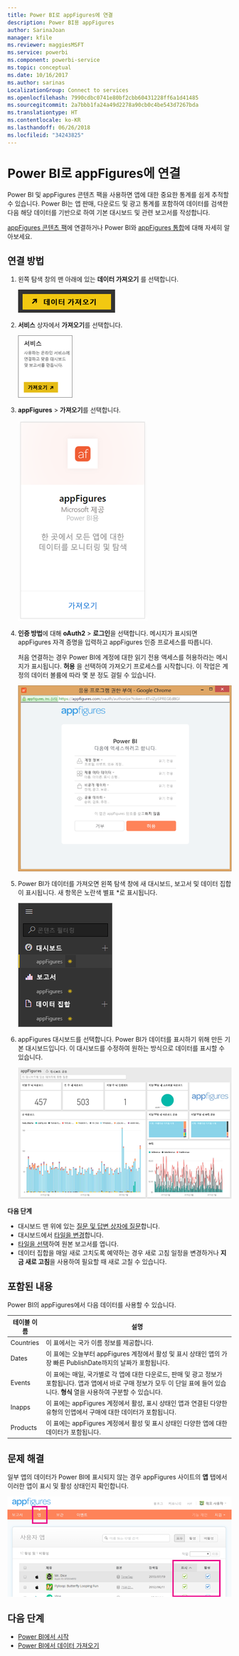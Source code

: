 ```yaml
---
title: Power BI로 appFigures에 연결
description: Power BI용 appFigures
author: SarinaJoan
manager: kfile
ms.reviewer: maggiesMSFT
ms.service: powerbi
ms.component: powerbi-service
ms.topic: conceptual
ms.date: 10/16/2017
ms.author: sarinas
LocalizationGroup: Connect to services
ms.openlocfilehash: 7990cdbc0741e80bf2cbb60431228ff6a1d41485
ms.sourcegitcommit: 2a7bbb1fa24a49d2278a90cb0c4be543d7267bda
ms.translationtype: HT
ms.contentlocale: ko-KR
ms.lasthandoff: 06/26/2018
ms.locfileid: "34243825"
---
```

# <a name="connect-to-appfigures-with-power-bi"></a>Power BI로 appFigures에 연결
Power BI 및 appFigures 콘텐츠 팩을 사용하면 앱에 대한 중요한 통계를 쉽게 추적할 수 있습니다. Power BI는 앱 판매, 다운로드 및 광고 통계를 포함하여 데이터를 검색한 다음 해당 데이터를 기반으로 하여 기본 대시보드 및 관련 보고서를 작성합니다.

[appFigures 콘텐츠 팩](https://app.powerbi.com/getdata/services/appfigures)에 연결하거나 Power BI와 [appFigures 통합](https://powerbi.microsoft.com/integrations/appfigures)에 대해 자세히 알아보세요.

## <a name="how-to-connect"></a>연결 방법
1. 왼쪽 탐색 창의 맨 아래에 있는 **데이터 가져오기** 를 선택합니다.
   
   ![](media/service-connect-to-appfigures/pbi_getdata.png)
2. **서비스** 상자에서 **가져오기**를 선택합니다.
   
   ![](media/service-connect-to-appfigures/pbi_getservices.png)
3. **appFigures** \> **가져오기**를 선택합니다.
   
   ![](media/service-connect-to-appfigures/appfigures.png)
4. **인증 방법**에 대해 **oAuth2** \> **로그인**을 선택합니다. 메시지가 표시되면 appFigures 자격 증명을 입력하고 appFigures 인증 프로세스를 따릅니다.
   
   처음 연결하는 경우 Power BI에 계정에 대한 읽기 전용 액세스를 허용하라는 메시지가 표시됩니다. **허용** 을 선택하여 가져오기 프로세스를 시작합니다. 이 작업은 계정의 데이터 볼륨에 따라 몇 분 정도 걸릴 수 있습니다.
   
   ![](media/service-connect-to-appfigures/appfiguresdoc_06.png)
5. Power BI가 데이터를 가져오면 왼쪽 탐색 창에 새 대시보드, 보고서 및 데이터 집합이 표시됩니다. 새 항목은 노란색 별표 \*로 표시됩니다.
   
    ![](media/service-connect-to-appfigures/pbi_appfigures3.png)
6. appFigures 대시보드를 선택합니다. Power BI가 데이터를 표시하기 위해 만든 기본 대시보드입니다. 이 대시보드를 수정하여 원하는 방식으로 데이터를 표시할 수 있습니다.
   
    ![](media/service-connect-to-appfigures/appfiguresdoc_01.png)

**다음 단계**

* 대시보드 맨 위에 있는 [질문 및 답변 상자에 질문](power-bi-q-and-a.md)합니다.
* 대시보드에서 [타일을 변경](service-dashboard-edit-tile.md)합니다.
* [타일을 선택](service-dashboard-tiles.md)하여 원본 보고서를 엽니다.
* 데이터 집합을 매일 새로 고치도록 예약하는 경우 새로 고침 일정을 변경하거나 **지금 새로 고침**을 사용하여 필요할 때 새로 고칠 수 있습니다.

## <a name="whats-included"></a>포함된 내용
Power BI의 appFigures에서 다음 데이터를 사용할 수 있습니다.

| **테이블 이름** | **설명** |
| --- | --- |
| Countries |이 표에서는 국가 이름 정보를 제공합니다. |
| Dates |이 표에는 오늘부터 appFigures 계정에서 활성 및 표시 상태인 앱의 가장 빠른 PublishDate까지의 날짜가 포함됩니다. |
| Events |이 표에는 매일, 국가별로 각 앱에 대한 다운로드, 판매 및 광고 정보가 포함됩니다. 앱과 앱에서 바로 구매 정보가 모두 이 단일 표에 들어 있습니다. <strong>형식</strong> 열을 사용하여 구분할 수 있습니다. |
| Inapps |이 표에는 appFigures 계정에서 활성, 표시 상태인 앱과 연결된 다양한 유형의 인앱에서 구매에 대한 데이터가 포함됩니다. |
| Products |이 표에는 appFigures 계정에서 활성 및 표시 상태인 다양한 앱에 대한 데이터가 포함됩니다. |

## <a name="troubleshooting"></a>문제 해결
일부 앱의 데이터가 Power BI에 표시되지 않는 경우 appFigures 사이트의 **앱** 탭에서 이러한 앱이 표시 및 활성 상태인지 확인합니다.

![](media/service-connect-to-appfigures/appfiguresdoc_11.png)

## <a name="next-steps"></a>다음 단계
* [Power BI에서 시작](service-get-started.md)
* [Power BI에서 데이터 가져오기](service-get-data.md)


